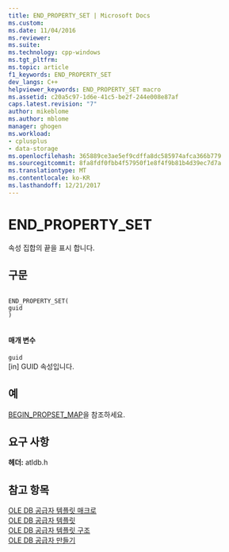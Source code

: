 ```yaml
---
title: END_PROPERTY_SET | Microsoft Docs
ms.custom: 
ms.date: 11/04/2016
ms.reviewer: 
ms.suite: 
ms.technology: cpp-windows
ms.tgt_pltfrm: 
ms.topic: article
f1_keywords: END_PROPERTY_SET
dev_langs: C++
helpviewer_keywords: END_PROPERTY_SET macro
ms.assetid: c20a5c97-1d6e-41c5-be2f-244e008e87af
caps.latest.revision: "7"
author: mikeblome
ms.author: mblome
manager: ghogen
ms.workload:
- cplusplus
- data-storage
ms.openlocfilehash: 365889ce3ae5ef9cdffa8dc585974afca366b779
ms.sourcegitcommit: 8fa8fdf0fbb4f57950f1e8f4f9b81b4d39ec7d7a
ms.translationtype: MT
ms.contentlocale: ko-KR
ms.lasthandoff: 12/21/2017
---
```

# <a name="endpropertyset"></a>END_PROPERTY_SET
속성 집합의 끝을 표시 합니다.  
  
## <a name="syntax"></a>구문  
  
```  
  
END_PROPERTY_SET(  
guid   
)  
  
```  
  
#### <a name="parameters"></a>매개 변수  
 `guid`  
 [in] GUID 속성입니다.  
  
## <a name="example"></a>예  
 [BEGIN_PROPSET_MAP](../../data/oledb/begin-propset-map.md)을 참조하세요.  
  
## <a name="requirements"></a>요구 사항  
 **헤더:** atldb.h  
  
## <a name="see-also"></a>참고 항목  
 [OLE DB 공급자 템플릿 매크로](../../data/oledb/macros-for-ole-db-provider-templates.md)   
 [OLE DB 공급자 템플릿](../../data/oledb/ole-db-provider-templates-cpp.md)   
 [OLE DB 공급자 템플릿 구조](../../data/oledb/ole-db-provider-template-architecture.md)   
 [OLE DB 공급자 만들기](../../data/oledb/creating-an-ole-db-provider.md)